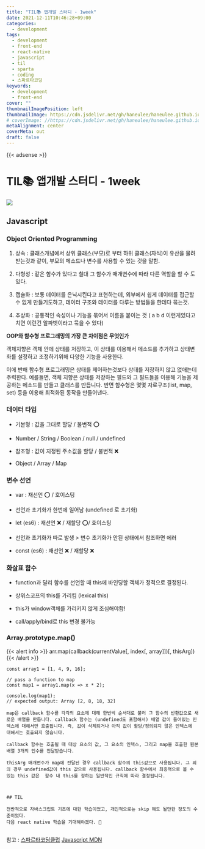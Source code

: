 ```yaml
---
title: "TIL📚 앱개발 스터디 - 1week"
date: 2021-12-11T10:46:28+09:00
categories:
  - development
tags:
  - development
  - front-end
  - react-native
  - javascript
  - til
  - sparta
  - coding
  - 스파르타코딩
keywords:
  - development
  - front-end
cover: ""
thumbnailImagePosition: left
thumbnailImage: https://cdn.jsdelivr.net/gh/haneulee/haneulee.github.io/img/post/til/til.png
# coverImage: //https://cdn.jsdelivr.net/gh/haneulee/haneulee.github.io/img/post/hugo/github-site.png
metaAlignment: center
coverMeta: out
draft: false
---
```


<!--toc-->

{{< adsense >}}

# TIL📚 앱개발 스터디 - 1week

![](https://cdn.jsdelivr.net/gh/haneulee/haneulee.github.io/img/post/til/til.png)

## Javascript

### Object Oriented Programming

1. 상속 : 클래스개념에서 상위 클래스(부모)로 부터 하위 클래스(자식)이 유산을 물려받는것과 같이, 부모의 메소드나 변수를 사용할 수 있는 것을 말함.

2. 다형성 : 같은 함수가 있다고 칠대 그 함수가 매개변수에 따라 다른 역할을 할 수 도 있다.

3. 캡슐화 : 보통 데이터를 은닉시킨다고 표현하는데, 외부에서 쉽게 데이터를 접근할 수 없게 만들기도하고, 데이터 구조와 데이터를 다루는 방법들을 한데다 묶는것.

4. 추상화 : 공통적인 속성이나 기능을 묶어서 이름을 붙이는 것 ( a b d 이런게있다고 치면 이런건 알파벳이라고 묶을 수 있다)

**OOP와 함수형 프로그래밍의 가장 큰 차이점은 무엇인가**

객체지향은 객체 안에 상태를 저장하고, 이 상태를 이용해서 메소드를 추가하고 상태변화를 설정하고 조정하기위해 다양한 기능을 사용한다.

이에 반해 함수형 프로그래밍은 상태를 제어하는것보다 상태를 저장하지 않고 없애는데 주력한다. 예를들면, 객체 지향은 상태를 저장하는 필드와 그 필드들을 이용해 기능을 제공하는 메소드를 만들고 클래스를 만듭니다. 반면 함수형은 몇몇 자료구조(list, map, set) 등을 이용해 최적화된 동작을 만들어낸다.

### 데이터 타입

- 기본형 : 값을 그대로 할당 / 불변적 ⭕️

- Number / String / Boolean / null / undefined

- 참조형 : 값이 지정된 주소값을 할당 / 불변적 ❌

- Object / Array / Map

### 변수 선언

- var : 재선언 ⭕️ / 호이스팅

- 선언과 초기화가 한번에 일어남 (undefined 로 초기화)

- let (es6) : 재선언 ❌ / 재할당 ⭕️/ 호이스팅

- 선언과 초기화가 따로 발생 > 변수 초기화가 안된 상태에서 참조하면 에러

- const (es6) : 재선언 ❌ / 재할당 ❌

### 화살표 함수

- function과 달리 함수를 선언할 때 this에 바인딩할 객체가 정적으로 결정된다.

- 상위스코프의 this를 가리킴 (lexical this)

- this가 window객체를 가리키지 않게 조심해야함!

- call/apply/bind로 this 변경 불가능

### Array.prototype.map()

{{< alert info >}}
arr.map(callback(currentValue[, index[, array]])[, thisArg])
{{< /alert >}}

```
const array1 = [1, 4, 9, 16];

// pass a function to map
const map1 = array1.map(x => x * 2);

console.log(map1);
// expected output: Array [2, 8, 18, 32]

map은 callback 함수를 각각의 요소에 대해 한번씩 순서대로 불러 그 함수의 반환값으로 새로운 배열을 만듭니다. callback 함수는 (undefined도 포함해서) 배열 값이 들어있는 인덱스에 대해서만 호출됩니다. 즉, 값이 삭제되거나 아직 값이 할당/정의되지 않은 인덱스에 대해서는 호출되지 않습니다.

callback 함수는 호출될 때 대상 요소의 값, 그 요소의 인덱스, 그리고 map을 호출한 원본 배열 3개의 인수를 전달받습니다.

thisArg 매개변수가 map에 전달된 경우 callback 함수의 this값으로 사용됩니다. 그 외의 경우 undefined값이 this 값으로 사용됩니다. callback 함수에서 최종적으로 볼 수 있는 this 값은  함수 내 this를 정하는 일반적인 규칙에 따라 결정됩니다.



## TIL

전반적으로 자바스크립트 기초에 대한 학습이었고, 개인적으로는 skip 해도 될만한 정도의 수준이었다.
다음 react native 학습을 기대해야겠다. 👏


```

참고 :
[스파르타코딩클럽](https://spartacodingclub.kr/)
[Javascript MDN](https://developer.mozilla.org/ko/docs/Web/JavaScript/Guide/Grammar_and_types)

